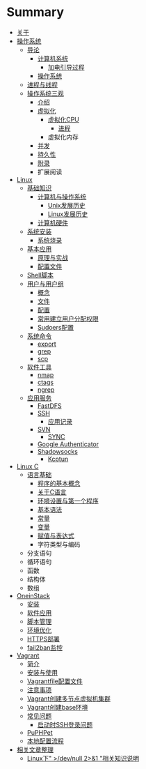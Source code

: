 # Summary

* [关于](README.md)
* [操作系统](cao-zuo-xi-tong.md)
  * [导论](cao-zuo-xi-tong/dao-lun.md)
    * [计算机系统](cao-zuo-xi-tong/dao-lun/ji-suan-ji-xi-tong-de-jie-gou.md)
      * [加电引导过程](cao-zuo-xi-tong/dao-lun/ji-suan-ji-xi-tong-de-jie-gou/jia-dian-yin-dao-guo-cheng.md)
    * [操作系统](cao-zuo-xi-tong/dao-lun/cao-zuo-xi-tong-de-jie-gou.md)
  * [进程与线程](cao-zuo-xi-tong/jin-cheng-yu-xian-cheng.md)
  * [操作系统三观](cao-zuo-xi-tong/cao-zuo-xi-tong-san-guan.md)
    * [介绍](cao-zuo-xi-tong/cao-zuo-xi-tong-san-guan/jie-shao.md)
    * [虚拟化](cao-zuo-xi-tong/cao-zuo-xi-tong-san-guan/xu-ni-hua.md)
      * [虚拟化CPU](cao-zuo-xi-tong/cao-zuo-xi-tong-san-guan/xu-ni-hua/xu-ni-hua-cpu.md)
        * [进程](cao-zuo-xi-tong/cao-zuo-xi-tong-san-guan/xu-ni-hua/xu-ni-hua-cpu/jin-cheng.md)
      * 虚拟化内存
    * [并发](cao-zuo-xi-tong/cao-zuo-xi-tong-san-guan/bing-fa.md)
    * [持久性](cao-zuo-xi-tong/cao-zuo-xi-tong-san-guan/chi-jiu-xing.md)
    * [附录](cao-zuo-xi-tong/cao-zuo-xi-tong-san-guan/fu-lu.md)
    * 扩展阅读
* [Linux](learning_linux.md)
  * [基础知识](learning_linux/ji-chu-zhi-shi.md)
    * [计算机与操作系统](learning_linux/ji-chu-zhi-shi/ji-suan-ji-cao-zuo-xi-tong.md)
      * [Unix发展历史](learning_linux/ji-chu-zhi-shi/ji-suan-ji-cao-zuo-xi-tong/unixfa-zhan-li-shi.md)
      * [Linux发展历史](learning_linux/ji-chu-zhi-shi/ji-suan-ji-cao-zuo-xi-tong/linuxfa-zhan-li-shi.md)
    * [计算机硬件](learning_linux/ji-chu-zhi-shi/ji-suan-ji-ying-jian.md)
  * [系统安装](learning_linux/xi-tong-an-zhuang.md)
    * [系统烧录](learning_linux/xi-tong-an-zhuang/xi-tong-shao-lu.md)
  * [基本应用](learning_linux/xi-tong-ji-ben-ying-yong.md)
    * [原理与实战](learning_linux/xi-tong-ji-ben-ying-yong/yuan-li-yu-shi-zhan.md)
    * [配置文件](learning_linux/xi-tong-ji-ben-ying-yong/pei-zhi-wen-jian.md)
  * [Shell脚本](learning_linux/shelljiao-ben.md)
  * [用户与用户组](learning_linux/yong-hu-yu-yong-hu-zu.md)
    * [概念](learning_linux/yong-hu-yu-yong-hu-zu/gai-nian.md)
    * [文件](learning_linux/yong-hu-yu-yong-hu-zu/wen-jian.md)
    * [配置](learning_linux/yong-hu-yu-yong-hu-zu/pei-zhi.md)
    * [常用建立用户分配权限](learning_linux/yong-hu-yu-yong-hu-zu/chang-yong-jian-li-yong-hu-fen-pei-quan-xian.md)
    * [Sudoers配置](learning_linux/yong-hu-yu-yong-hu-zu/sudoerspei-zhi.md)
  * [系统命令](learning_linux/xi-tong-ming-ling.md)
    * [export](learning_linux/xi-tong-ming-ling/export.md)
    * [grep](learning_linux/xi-tong-ming-ling/grep.md)
    * [scp](learning_linux/xi-tong-ming-ling/scp.md)
  * [软件工具](learning_linux/ruan-jian-gong-ju.md)
    * [nmap](learning_linux/ruan-jian-gong-ju/nmap.md)
    * [ctags](learning_linux/ruan-jian-gong-ju/ctags.md)
    * [ngrep](learning_linux/ruan-jian-gong-ju/ngrep.md)
  * [应用服务](learning_linux/ying-yong-fu-wu.md)
    * [FastDFS](learning_linux/ying-yong-fu-wu/fastdfs.md)
    * [SSH](learning_linux/ying-yong-fu-wu/ssh.md)
      * [应用记录](learning_linux/ying-yong-fu-wu/ssh/ying-yong-ji-lu.md)
    * [SVN](learning_linux/ying-yong-fu-wu/svn.md)
      * [SYNC](learning_linux/ying-yong-fu-wu/svn/sync.md)
    * [Google Authenticator](learning_linux/ying-yong-fu-wu/google-authenticator.md)
    * [Shadowsocks](learning_linux/ying-yong-fu-wu/shadowsocks.md)
      * [Kcptun](learning_linux/ying-yong-fu-wu/shadowsocks/kcptun.md)
* [Linux C](linux_c.md)
  * [语言基础](linux_c/yu-yan-ji-chu.md)
    * [程序的基本概念](linux_c/yu-yan-ji-chu/cheng-xu-de-ji-ben-gai-nian.md)
    * [关于C语言](linux_c/yu-yan-ji-chu/guan-yu-c-yu-yan.md)
    * [环境设置与第一个程序](linux_c/yu-yan-ji-chu/huan-jing-she-zhi-yu-di-yi-ge-cheng-xu.md)
    * [基本语法](linux_c/yu-yan-ji-chu/ji-ben-yu-fa.md)
    * [常量](linux_c/yu-yan-ji-chu/chang-liang.md)
    * [变量](linux_c/yu-yan-ji-chu/bian-liang.md)
    * [赋值与表达式](linux_c/yu-yan-ji-chu/fu-zhi-yu-biao-da-shi.md)
    * 字符类型与编码
  * 分支语句
  * 循环语句
  * 函数
  * 结构体
  * 数组
* [OneinStack](oneinstack.md)
  * [安装](oninstack/anzhuang.md)
  * [软件应用](oninstack/yingyong.md)
  * [脚本管理](oninstack/jiaoben.md)
  * [环境优化](oninstack/youhua.md)
  * [HTTPS部署](oninstack/httpspei-zhi.md)
  * [fail2ban监控](oninstack/fail2banjian-kong.md)
* [Vagrant](vagrant.md)
  * [简介](vagrant/jian-jie.md)
  * [安装与使用](vagrant/an-zhuang-yu-shi-yong.md)
  * [Vagrantfile配置文件](vagrant/vagrantfilepei-zhi-wen-jian.md)
  * [注意事项](vagrant/zhu-yi-shi-xiang.md)
  * [Vagrant创建多节点虚拟机集群](vagrant/vagrantchuang-jian-duo-jie-dian-xu-ni-ji-ji-qun.md)
  * [Vagrant创建base环境](vagrant/vagrantchuang-jian-base-huan-jing.md)
  * [常见问题](vagrant/chang-jian-wen-ti.md)
    * [启动时SSH登录问题](vagrant/chang-jian-wen-ti/qi-dong-shi-ssh-deng-lu-wen-ti.md)
  * [PuPHPet](vagrant/puphpet.md)
  * [本地配置流程](vagrant/ben-di-pei-zhi-liu-cheng.md)
* [相关文章整理](others.md)
  * [Linux下" &gt;/dev/null 2&gt;&1 "相关知识说明](others/linux4e0b22-dev-null-2-and-1-xiang-guan-zhi-shi-shuo-ming.md)

